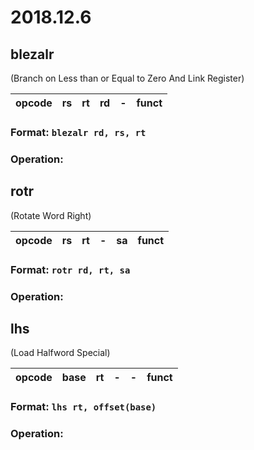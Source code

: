 # 2018.12.6

## blezalr
(Branch on Less than or Equal to Zero And Link Register)

| opcode | rs | rt | rd | - | funct | 
| :-: | :-: | :-: | :-: | :-: | :-: |

### **Format:** `blezalr rd, rs, rt`
### **Operation:**

## rotr
(Rotate Word Right)

| opcode | rs | rt | - | sa | funct | 
| :-: | :-: | :-: | :-: | :-: | :-: |
### **Format:** `rotr rd, rt, sa`
### **Operation:**

## lhs
(Load Halfword Special)

| opcode | base | rt | - | - | funct | 
| :-: | :-: | :-: | :-: | :-: | :-: |
### **Format:** `lhs rt, offset(base)`
### **Operation:**
